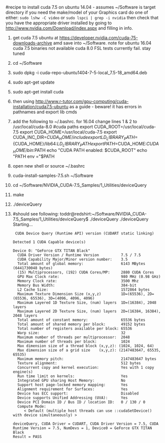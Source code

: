 #recipe to install cuda 7.5 on ubuntu 14.04 - assumes ~/Software is target directory
if you need the make/model of your Graphics card do one of either:
`sudo lshw -C video` or `sudo lspci | grep -i nvidia` then check that you have the appropriate driver installed by going to http://www.nvidia.com/Download/index.aspx and filling in info.

1. get cuda 7.5 ubuntu at https://developer.nvidia.com/cuda-75-downloads-archive amd save into ~/Software. note for ubuntu 16.04 cuda 7.5 binaries not available cuda 8.0 FSL tests currently fail. stay tuned
2. cd ~/Software
3. sudo dpkg -i cuda-repo-ubuntu1404-7-5-local_7.5-18_amd64.deb
4. sudo apt-get update
5. sudo apt-get install cuda
6. then using http://www.r-tutor.com/gpu-computing/cuda-installation/cuda7.5-ubuntu
    as a guide - beware! it has errors in pathnames and export lib cmds
7. add the following to ~/.bashrc. for 16.04 change lines 1 & 2 to /usr/local/cuda-8.0
    #cuda paths
    export CUDA_ROOT=/usr/local/cuda-7.5
    export CUDA_HOME=/usr/local/cuda-7.5
    export CUDA_INC_DIR=${CUDA_HOME}/include
    export LD_LIBRARY_PATH=${CUDA_HOME}/lib64:$LD_LIBRARY_PATH
    export PATH=$CUDA_HOME:${CUDA_HOME}/bin:$PATH
    echo "CUDA PATH enabled: $CUDA_ROOT"
    echo "PATH env ="$PATH
8. open new shell or source ~/.bashrc
9. cuda-install-samples-7.5.sh  ~/Software
10. cd ~/Software/NVIDIA_CUDA-7.5_Samples/1_Utilities/deviceQuery
11. make
12. ./deviceQuery
13. #should see following:
        toddr@redshirt:~/Software/NVIDIA_CUDA-7.5_Samples/1_Utilities/deviceQuery$ ./deviceQuery
        ./deviceQuery Starting...
        
         CUDA Device Query (Runtime API) version (CUDART static linking)
        
        Detected 1 CUDA Capable device(s)
        
        Device 0: "GeForce GTX TITAN Black"
          CUDA Driver Version / Runtime Version          7.5 / 7.5
          CUDA Capability Major/Minor version number:    3.5
          Total amount of global memory:                 6143 MBytes (6441730048 bytes)
          (15) Multiprocessors, (192) CUDA Cores/MP:     2880 CUDA Cores
          GPU Max Clock rate:                            980 MHz (0.98 GHz)
          Memory Clock rate:                             3500 Mhz
          Memory Bus Width:                              384-bit
          L2 Cache Size:                                 1572864 bytes
          Maximum Texture Dimension Size (x,y,z)         1D=(65536), 2D=(65536, 65536), 3D=(4096, 4096, 4096)
          Maximum Layered 1D Texture Size, (num) layers  1D=(16384), 2048 layers
          Maximum Layered 2D Texture Size, (num) layers  2D=(16384, 16384), 2048 layers
          Total amount of constant memory:               65536 bytes
          Total amount of shared memory per block:       49152 bytes
          Total number of registers available per block: 65536
          Warp size:                                     32
          Maximum number of threads per multiprocessor:  2048
          Maximum number of threads per block:           1024
          Max dimension size of a thread block (x,y,z): (1024, 1024, 64)
          Max dimension size of a grid size    (x,y,z): (2147483647, 65535, 65535)
          Maximum memory pitch:                          2147483647 bytes
          Texture alignment:                             512 bytes
          Concurrent copy and kernel execution:          Yes with 1 copy engine(s)
          Run time limit on kernels:                     Yes
          Integrated GPU sharing Host Memory:            No
          Support host page-locked memory mapping:       Yes
          Alignment requirement for Surfaces:            Yes
          Device has ECC support:                        Disabled
          Device supports Unified Addressing (UVA):      Yes
          Device PCI Domain ID / Bus ID / location ID:   0 / 130 / 0
          Compute Mode:
             < Default (multiple host threads can use ::cudaSetDevice() with device simultaneously) >
        
        deviceQuery, CUDA Driver = CUDART, CUDA Driver Version = 7.5, CUDA Runtime Version = 7.5, NumDevs = 1, Device0 = GeForce GTX TITAN Black
        Result = PASS

